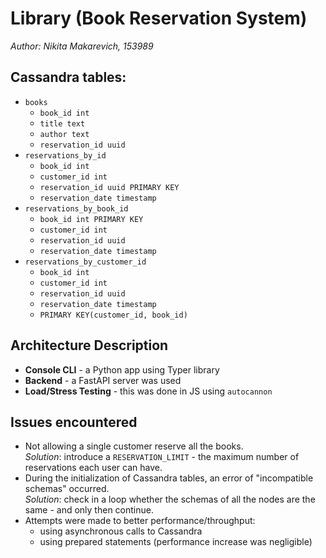 # Library (Book Reservation System)

*Author: Nikita Makarevich, 153989*


## Cassandra tables:

- `books`
    - `book_id int`
    - `title text`
    - `author text`
    - `reservation_id uuid`
- `reservations_by_id`
    - `book_id int` 
    - `customer_id int`
    - `reservation_id uuid PRIMARY KEY`
    - `reservation_date timestamp`
- `reservations_by_book_id`
    - `book_id int PRIMARY KEY` 
    - `customer_id int`
    - `reservation_id uuid`
    - `reservation_date timestamp`
- `reservations_by_customer_id`
    - `book_id int` 
    - `customer_id int`
    - `reservation_id uuid`
    - `reservation_date timestamp`
    - `PRIMARY KEY(customer_id, book_id)`


## Architecture Description

- **Console CLI** - a Python app using Typer library
- **Backend** - a FastAPI server was used
- **Load/Stress Testing** - this was done in JS using `autocannon`


## Issues encountered
- Not allowing a single customer reserve all the books. \
*Solution*: introduce a `RESERVATION_LIMIT` - the maximum number of reservations each user can have. 
- During the initialization of Cassandra tables, an error of "incompatible schemas" occurred. \
*Solution*: check in a loop whether the schemas of all the nodes are the same - and only then continue.
- Attempts were made to better performance/throughput:
    - using asynchronous calls to Cassandra
    - using prepared statements (performance increase was negligible)